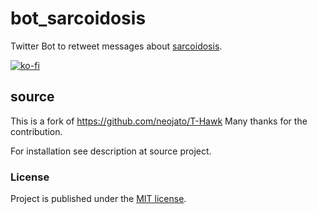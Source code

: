 # bot_sarcoidosis
Twitter Bot to retweet messages about [sarcoidosis](https://en.wikipedia.org/wiki/Sarcoidosis).

[![ko-fi](https://ko-fi.com/img/githubbutton_sm.svg)](https://ko-fi.com/J3J33A8DT)

## source

This is a fork of https://github.com/neojato/T-Hawk Many thanks for the contribution.

For installation see description at source project.

### License

Project is published under the [MIT license](LICENSE).
